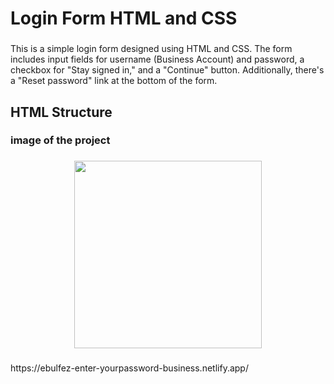 <h1 align="left">Login Form HTML and CSS</h1>

###

<p align="left">This is a simple login form designed using HTML and CSS. The form includes input fields for username (Business Account) and password, a checkbox for "Stay signed in," and a "Continue" button. Additionally, there's a "Reset password" link at the bottom of the form.</p>

###

<h2 align="left">HTML Structure</h2>

###

<h3 align="left"></h3>

###

<p align="left"></p>

###


###

<h3 align="left">image of the project</h3>

###

<p align="left"></p>

###

<div align="center">
  <img height="300" src="https://github.com/ebulfez21/Enter-yourpassword-Business-Account-/blob/main/assets/img/README.png?raw=true"  />
</div>

###


###

<p align="left">https://ebulfez-enter-yourpassword-business.netlify.app/</p>

###